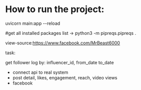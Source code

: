 # How to run the project:
uvicorn main:app --reload


#get all installed packages list
-> python3 -m  pipreqs.pipreqs .







view-source:https://www.facebook.com/MrBeast6000


task:

get follower log by: influencer_id, from_date to_date


- connect api to real system
- post detail, likes, engagement, reach, video views
- facebook